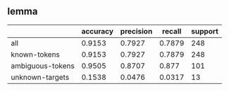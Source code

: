 
## lemma

|                  | accuracy | precision | recall | support |
|------------------|----------|-----------|--------|---------|
| all              | 0.9153   | 0.7927    | 0.7879 | 248     |
| known-tokens     | 0.9153   | 0.7927    | 0.7879 | 248     |
| ambiguous-tokens | 0.9505   | 0.8707    | 0.877  | 101     |
| unknown-targets  | 0.1538   | 0.0476    | 0.0317 | 13      |

